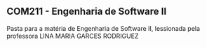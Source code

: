 ## COM211 - Engenharia de Software II

Pasta para a matéria de Engenharia de Software II, lessionada pela professora LINA MARIA GARCES RODRIGUEZ
